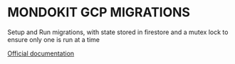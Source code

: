 # MONDOKIT GCP MIGRATIONS

Setup and Run migrations, with state stored in firestore and a mutex lock to ensure only one is run at a time

[Official documentation](https://mondo-mob.github.io/gae-js-docs/packages/gae-js-migrations.html)
